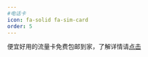 ```yaml
---
#电话卡
icon: fa-solid fa-sim-card
order: 5
---
```


便宜好用的流量卡免费包邮到家，了解详情请[点击](https://ym.ksjhaoka.com/?s=wvksOzGY209838)